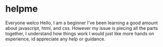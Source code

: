 # helpme
Everyone welco
Hello, I am a beginner I've been learning a good amount about javascript, html, and css. However my issue is piecing all the parts together, I understand how things work I would just like more hands on experience, id appreciate any help or guidance.
